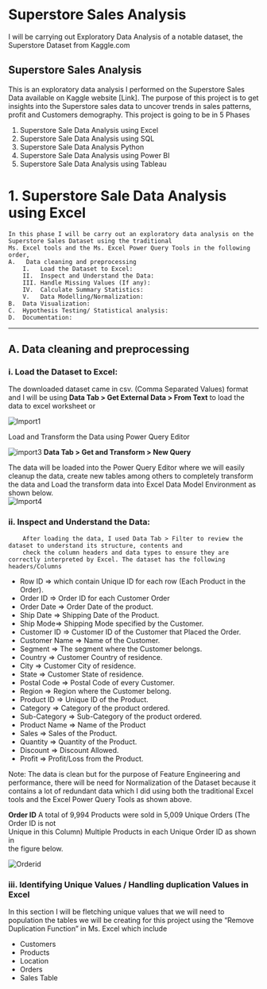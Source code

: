 # Superstore Sales Analysis
I will be carrying out Exploratory Data Analysis of a notable dataset, the Superstore Dataset from Kaggle.com

## Superstore Sales Analysis
This is an exploratory data analysis I performed on the Superstore Sales Data available on Kaggle website [Link]. 
The purpose of this project is to get insights into the Superstore sales data to uncover trends in sales patterns, profit and Customers demography. 
This project is going to be in 5 Phases  
1.	Superstore Sale Data Analysis using Excel
2.	Superstore Sale Data Analysis using SQL
3.	Superstore Sale Data Analysis Python
4.	Superstore Sale Data Analysis using Power BI
5.	Superstore Sale Data Analysis using Tableau

# 1.	Superstore Sale Data Analysis using Excel
    In this phase I will be carry out an exploratory data analysis on the Superstore Sales Dataset using the traditional 
    Ms. Excel tools and the Ms. Excel Power Query Tools in the following order,  
    A.	 Data cleaning and preprocessing
        I.	 Load the Dataset to Excel:
        II.	 Inspect and Understand the Data:
        III. Handle Missing Values (If any):
        IV.	 Calculate Summary Statistics:
        V.	 Data Modelling/Normalization: 
    B.	Data Visualization:
    C.	Hypothesis Testing/ Statistical analysis:
    D.	Documentation:
---

   ## A.	Data cleaning and preprocessing
   ### i.	Load the Dataset to Excel:
The downloaded dataset came in csv. (Comma Separated Values) format and I will be using 
**Data Tab > Get External Data > From Text** to load the data to excel worksheet or

![Import1](https://github.com/user-attachments/assets/0f31429f-406f-406d-ba1f-c54c1940363b)

Load and Transform the Data using Power Query Editor

![import3](https://github.com/user-attachments/assets/56a2758a-6d9e-4c1e-8a53-d1bd10c2a106)
**Data Tab > Get and Transform > New Query**

The data will be loaded into the Power Query Editor where we will easily cleanup the data, create new tables among others 
to completely transform the data and Load the transform data into Excel Data Model Environment as shown below.   
![Import4](https://github.com/user-attachments/assets/cba6bbc0-f753-4abc-8138-85777ea24f3f)

   ###  ii.	Inspect and Understand the Data:
        After loading the data, I used Data Tab > Filter to review the dataset to understand its structure, contents and 
        check the column headers and data types to ensure they are correctly interpreted by Excel. The dataset has the following headers/Columns

- Row ID => which contain Unique ID for each row (Each Product in the Order).
- Order ID => Order ID for each Customer Order 
- Order Date => Order Date of the product.
- Ship Date => Shipping Date of the Product.
- Ship Mode=> Shipping Mode specified by the Customer.
- Customer ID => Customer ID of the Customer that Placed the Order.
- Customer Name => Name of the Customer.
- Segment => The segment where the Customer belongs.
- Country => Customer Country of residence.
- City => Customer City of residence.
- State => Customer State of residence.
- Postal Code => Postal Code of every Customer.
- Region => Region where the Customer belong.
- Product ID => Unique ID of the Product.
- Category => Category of the product ordered.
- Sub-Category => Sub-Category of the product ordered.
- Product Name => Name of the Product
- Sales => Sales of the Product.
- Quantity => Quantity of the Product.
- Discount => Discount Allowed.
- Profit => Profit/Loss from the Product.

Note: The data is clean but for the purpose of Feature Engineering and performance, there will be need for Normalization of the 
Dataset because it contains a lot of redundant data which I did using both the traditional Excel tools and the Excel Power Query Tools as shown above.

**Order ID** 
        A total of 9,994 Products were sold in 5,009 Unique Orders (The Order ID is not         
        Unique in this Column) Multiple Products in each Unique Order ID as shown in            
        the figure below. 
        
![Orderid](https://github.com/user-attachments/assets/2e72b2c1-6b7e-4898-9316-cd1225733fc3)

### iii.	Identifying Unique Values / Handling duplication Values in Excel
In this section I will be fletching unique values that we will need to population the tables we will be creating for this project using 
the “Remove Duplication Function” in Ms. Excel which include 
- Customers
- Products 
- Location 
- Orders 
- Sales Table 





